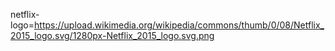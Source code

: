 netflix-logo=https://upload.wikimedia.org/wikipedia/commons/thumb/0/08/Netflix_2015_logo.svg/1280px-Netflix_2015_logo.svg.png